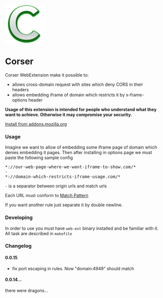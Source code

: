![logo](ext/icon.png)

# Corser

Corser WebExtension make it possible to:

* allows cross-domain request with sites which deny CORS in their headers
* allows embedding iframe of domain which restricts it by x-frame-options header

**Usage of this extension is intended for people who understand what they want to achieve. Otherwise it may compromise your security.**

[Install from addons.mozilla.org](https://addons.mozilla.org/en-US/firefox/addon/corser/)

### Usage

Imagine we want to allow of embedding some iframe page of domain which denies embedding it pages.
Then after installing in options page we must paste the following sample config

<pre>
*://our-web-page-where-we-want-iframe-to-show.com/*
-
*://domain-which-restricts-iframe-usage.com/*
</pre>

`-` is a separator between origin urls and match urls

Each URL must conform to [Match Pattern](https://developer.mozilla.org/en-US/Add-ons/WebExtensions/Match_patterns)

If you want another rule just separate it by double newline.

### Developing

In order to use you must have `web-ext` binary installed and be familiar with it. All task are described in `makefile`

### Changelog

#### 0.0.15

* fix port escaping in rules. Now "domain:4949" should match

#### 0.0.14...

there were dragons...
